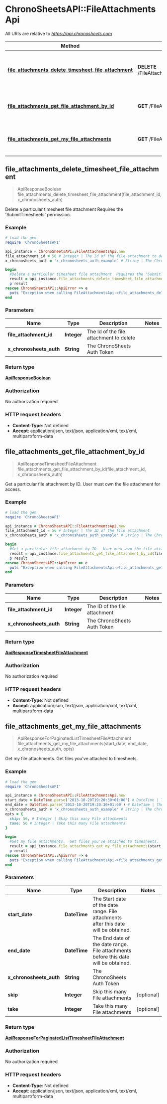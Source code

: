 # ChronoSheetsAPI::FileAttachmentsApi

All URIs are relative to *https://api.chronosheets.com*

Method | HTTP request | Description
------------- | ------------- | -------------
[**file_attachments_delete_timesheet_file_attachment**](FileAttachmentsApi.md#file_attachments_delete_timesheet_file_attachment) | **DELETE** /FileAttachments/DeleteTimesheetFileAttachment | Delete a particular timesheet file attachment  Requires the &#39;SubmitTimesheets&#39; permission.
[**file_attachments_get_file_attachment_by_id**](FileAttachmentsApi.md#file_attachments_get_file_attachment_by_id) | **GET** /FileAttachments/GetFileAttachmentById | Get a particular file attachment by ID.  User must own the file attachment for access.
[**file_attachments_get_my_file_attachments**](FileAttachmentsApi.md#file_attachments_get_my_file_attachments) | **GET** /FileAttachments/GetMyFileAttachments | Get my file attachments.  Get files you&#39;ve attached to timesheets.



## file_attachments_delete_timesheet_file_attachment

> ApiResponseBoolean file_attachments_delete_timesheet_file_attachment(file_attachment_id, x_chronosheets_auth)

Delete a particular timesheet file attachment  Requires the 'SubmitTimesheets' permission.

### Example

```ruby
# load the gem
require 'ChronoSheetsAPI'

api_instance = ChronoSheetsAPI::FileAttachmentsApi.new
file_attachment_id = 56 # Integer | The Id of the file attachment to delete
x_chronosheets_auth = 'x_chronosheets_auth_example' # String | The ChronoSheets Auth Token

begin
  #Delete a particular timesheet file attachment  Requires the 'SubmitTimesheets' permission.
  result = api_instance.file_attachments_delete_timesheet_file_attachment(file_attachment_id, x_chronosheets_auth)
  p result
rescue ChronoSheetsAPI::ApiError => e
  puts "Exception when calling FileAttachmentsApi->file_attachments_delete_timesheet_file_attachment: #{e}"
end
```

### Parameters


Name | Type | Description  | Notes
------------- | ------------- | ------------- | -------------
 **file_attachment_id** | **Integer**| The Id of the file attachment to delete | 
 **x_chronosheets_auth** | **String**| The ChronoSheets Auth Token | 

### Return type

[**ApiResponseBoolean**](ApiResponseBoolean.md)

### Authorization

No authorization required

### HTTP request headers

- **Content-Type**: Not defined
- **Accept**: application/json, text/json, application/xml, text/xml, multipart/form-data


## file_attachments_get_file_attachment_by_id

> ApiResponseTimesheetFileAttachment file_attachments_get_file_attachment_by_id(file_attachment_id, x_chronosheets_auth)

Get a particular file attachment by ID.  User must own the file attachment for access.

### Example

```ruby
# load the gem
require 'ChronoSheetsAPI'

api_instance = ChronoSheetsAPI::FileAttachmentsApi.new
file_attachment_id = 56 # Integer | The ID of the file attachment
x_chronosheets_auth = 'x_chronosheets_auth_example' # String | The ChronoSheets Auth Token

begin
  #Get a particular file attachment by ID.  User must own the file attachment for access.
  result = api_instance.file_attachments_get_file_attachment_by_id(file_attachment_id, x_chronosheets_auth)
  p result
rescue ChronoSheetsAPI::ApiError => e
  puts "Exception when calling FileAttachmentsApi->file_attachments_get_file_attachment_by_id: #{e}"
end
```

### Parameters


Name | Type | Description  | Notes
------------- | ------------- | ------------- | -------------
 **file_attachment_id** | **Integer**| The ID of the file attachment | 
 **x_chronosheets_auth** | **String**| The ChronoSheets Auth Token | 

### Return type

[**ApiResponseTimesheetFileAttachment**](ApiResponseTimesheetFileAttachment.md)

### Authorization

No authorization required

### HTTP request headers

- **Content-Type**: Not defined
- **Accept**: application/json, text/json, application/xml, text/xml, multipart/form-data


## file_attachments_get_my_file_attachments

> ApiResponseForPaginatedListTimesheetFileAttachment file_attachments_get_my_file_attachments(start_date, end_date, x_chronosheets_auth, opts)

Get my file attachments.  Get files you've attached to timesheets.

### Example

```ruby
# load the gem
require 'ChronoSheetsAPI'

api_instance = ChronoSheetsAPI::FileAttachmentsApi.new
start_date = DateTime.parse('2013-10-20T19:20:30+01:00') # DateTime | The Start date of the date range.  File attachments after this date will be obtained.
end_date = DateTime.parse('2013-10-20T19:20:30+01:00') # DateTime | The End date of the date range.  File attachments before this date will be obtained.
x_chronosheets_auth = 'x_chronosheets_auth_example' # String | The ChronoSheets Auth Token
opts = {
  skip: 56, # Integer | Skip this many File attachments
  take: 56 # Integer | Take this many File attachments
}

begin
  #Get my file attachments.  Get files you've attached to timesheets.
  result = api_instance.file_attachments_get_my_file_attachments(start_date, end_date, x_chronosheets_auth, opts)
  p result
rescue ChronoSheetsAPI::ApiError => e
  puts "Exception when calling FileAttachmentsApi->file_attachments_get_my_file_attachments: #{e}"
end
```

### Parameters


Name | Type | Description  | Notes
------------- | ------------- | ------------- | -------------
 **start_date** | **DateTime**| The Start date of the date range.  File attachments after this date will be obtained. | 
 **end_date** | **DateTime**| The End date of the date range.  File attachments before this date will be obtained. | 
 **x_chronosheets_auth** | **String**| The ChronoSheets Auth Token | 
 **skip** | **Integer**| Skip this many File attachments | [optional] 
 **take** | **Integer**| Take this many File attachments | [optional] 

### Return type

[**ApiResponseForPaginatedListTimesheetFileAttachment**](ApiResponseForPaginatedListTimesheetFileAttachment.md)

### Authorization

No authorization required

### HTTP request headers

- **Content-Type**: Not defined
- **Accept**: application/json, text/json, application/xml, text/xml, multipart/form-data

